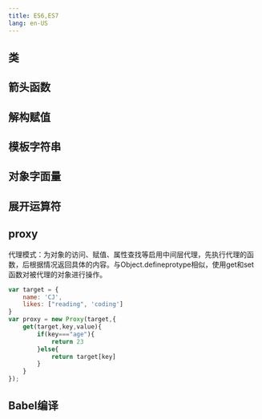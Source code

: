 ```yaml
---
title: ES6,ES7
lang: en-US
---
```

## 类
## 箭头函数
## 解构赋值
## 模板字符串
## 对象字面量
## 展开运算符
## proxy
代理模式：为对象的访问、赋值、属性查找等启用中间层代理，先执行代理的函数，后根据情况返回具体的内容。与Object.defineprotype相似，使用get和set函数对被代理的对象进行操作。
```js
var target = {
    name: 'CJ',
    likes: ["reading", 'coding']
}
var proxy = new Proxy(target,{
    get(target,key,value){
        if(key==="age"){
            return 23
        }else{
            return target[key]
        }
    }
});

```
## Babel编译
